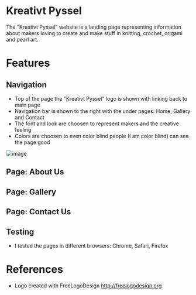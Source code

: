 # Kreativt Pyssel

The "Kreativt Pyssel" website is a landing page representing information about makers loving to create and make stuff in knitting, crochet, origami and pearl art.

# Features
## Navigation
* Top of the page the "Kreativt Pyssel" logo is shown with linking back to main page
* Navigation bar is shown to the right with the under pages: Home, Gallery and Contact
* The font and look are choosen to represent makers and the creative feeling
* Colors are choosen to even color blind people (I am color blind) can see the page good

![image](https://user-images.githubusercontent.com/106115510/181459136-eebef787-194b-47fa-9cd9-89c3970190ef.png)

## Page: About Us


## Page: Gallery


## Page: Contact Us

## Testing
* I tested the pages in different browsers: Chrome, Safari, Firefox


# References
- Logo created with
    FreeLogoDesign http://freelogodesign.org
